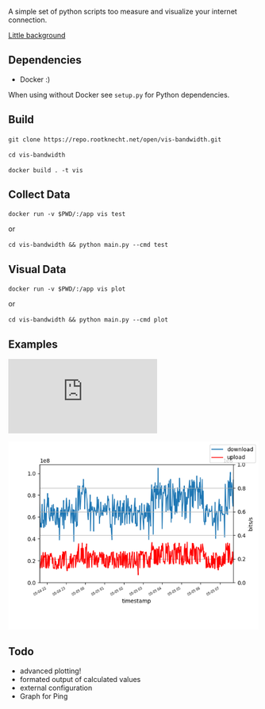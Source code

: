 A simple set of python scripts too measure and visualize your internet connection.

[Little background](https://knowledge.rootknecht.net/testing-internet-connection)

## Dependencies

- Docker :)

When using without Docker see `setup.py` for Python dependencies.

## Build

`git clone https://repo.rootknecht.net/open/vis-bandwidth.git`

`cd vis-bandwidth`

`docker build . -t vis`

## Collect Data

`docker run -v $PWD/:/app vis test`

or

`cd vis-bandwidth && python main.py --cmd test`

## Visual Data

`docker run -v $PWD/:/app vis plot`

or

`cd vis-bandwidth && python main.py --cmd plot`

## Examples

![Data](https://repo.rootknecht.net/open/vis-bandwidth/raw/master/results/speedtest.log)

![Plot](./results/bandwidth.png)

## Todo

- advanced plotting!
- formated output of calculated values
- external configuration
- Graph for Ping
